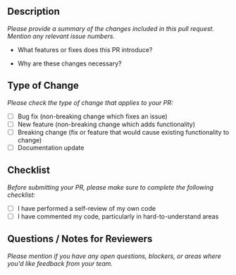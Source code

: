 ## Description

*Please provide a summary of the changes included in this pull request. Mention any relevant issue numbers.*

- What features or fixes does this PR introduce?

- Why are these changes necessary?

## Type of Change

*Please check the type of change that applies to your PR:*

- [ ] Bug fix (non-breaking change which fixes an issue)
- [ ] New feature (non-breaking change which adds functionality)
- [ ] Breaking change (fix or feature that would cause existing functionality to change)
- [ ] Documentation update

## Checklist

*Before submitting your PR, please make sure to complete the following checklist:*

- [ ] I have performed a self-review of my own code
- [ ] I have commented my code, particularly in hard-to-understand areas

## Questions / Notes for Reviewers

*Please mention if you have any open questions, blockers, or areas where you'd like feedback from your team.*
